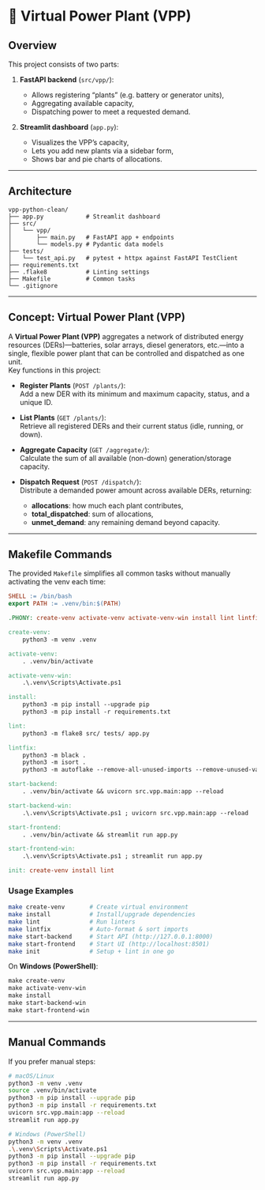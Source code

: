 # 🔋 Virtual Power Plant (VPP)

## Overview

This project consists of two parts:

1. **FastAPI backend** (`src/vpp/`):  
   - Allows registering “plants” (e.g. battery or generator units),  
   - Aggregating available capacity,  
   - Dispatching power to meet a requested demand.

2. **Streamlit dashboard** (`app.py`):  
   - Visualizes the VPP’s capacity,  
   - Lets you add new plants via a sidebar form,  
   - Shows bar and pie charts of allocations.

---

## Architecture

```
vpp-python-clean/
├── app.py            # Streamlit dashboard
├── src/
│   └── vpp/
│       ├── main.py   # FastAPI app + endpoints
│       └── models.py # Pydantic data models
├── tests/
│   └── test_api.py   # pytest + httpx against FastAPI TestClient
├── requirements.txt  
├── .flake8           # Linting settings
├── Makefile          # Common tasks
└── .gitignore        
```

---

## Concept: Virtual Power Plant (VPP)

A **Virtual Power Plant (VPP)** aggregates a network of distributed energy resources (DERs)—batteries, solar arrays, diesel generators, etc.—into a single, flexible power plant that can be controlled and dispatched as one unit.  
Key functions in this project:

- **Register Plants** (`POST /plants/`):  
  Add a new DER with its minimum and maximum capacity, status, and a unique ID.

- **List Plants** (`GET /plants/`):  
  Retrieve all registered DERs and their current status (idle, running, or down).

- **Aggregate Capacity** (`GET /aggregate/`):  
  Calculate the sum of all available (non-down) generation/storage capacity.

- **Dispatch Request** (`POST /dispatch/`):  
  Distribute a demanded power amount across available DERs, returning:
  - **allocations**: how much each plant contributes,
  - **total_dispatched**: sum of allocations,
  - **unmet_demand**: any remaining demand beyond capacity.

---

## Makefile Commands

The provided `Makefile` simplifies all common tasks without manually activating the venv each time:

```makefile
SHELL := /bin/bash
export PATH := .venv/bin:$(PATH)

.PHONY: create-venv activate-venv activate-venv-win install lint lintfix start-backend start-backend-win start-frontend start-frontend-win init

create-venv:
    python3 -m venv .venv

activate-venv:
    . .venv/bin/activate

activate-venv-win:
    .\.venv\Scripts\Activate.ps1

install:
    python3 -m pip install --upgrade pip
    python3 -m pip install -r requirements.txt

lint:
    python3 -m flake8 src/ tests/ app.py

lintfix:
    python3 -m black .
    python3 -m isort .
    python3 -m autoflake --remove-all-unused-imports --remove-unused-variables --in-place -r .

start-backend:
    . .venv/bin/activate && uvicorn src.vpp.main:app --reload

start-backend-win:
    .\.venv\Scripts\Activate.ps1 ; uvicorn src.vpp.main:app --reload

start-frontend:
    . .venv/bin/activate && streamlit run app.py

start-frontend-win:
    .\.venv\Scripts\Activate.ps1 ; streamlit run app.py

init: create-venv install lint
```

### Usage Examples

```bash
make create-venv       # Create virtual environment
make install           # Install/upgrade dependencies
make lint              # Run linters
make lintfix           # Auto-format & sort imports
make start-backend     # Start API (http://127.0.0.1:8000)
make start-frontend    # Start UI (http://localhost:8501)
make init              # Setup + lint in one go
```

On **Windows (PowerShell)**:

```powershell
make create-venv
make activate-venv-win
make install
make start-backend-win
make start-frontend-win
```

---

## Manual Commands

If you prefer manual steps:

```bash
# macOS/Linux
python3 -m venv .venv
source .venv/bin/activate
python3 -m pip install --upgrade pip
python3 -m pip install -r requirements.txt
uvicorn src.vpp.main:app --reload
streamlit run app.py

# Windows (PowerShell)
python3 -m venv .venv
.\.venv\Scripts\Activate.ps1
python3 -m pip install --upgrade pip
python3 -m pip install -r requirements.txt
uvicorn src.vpp.main:app --reload
streamlit run app.py
```
